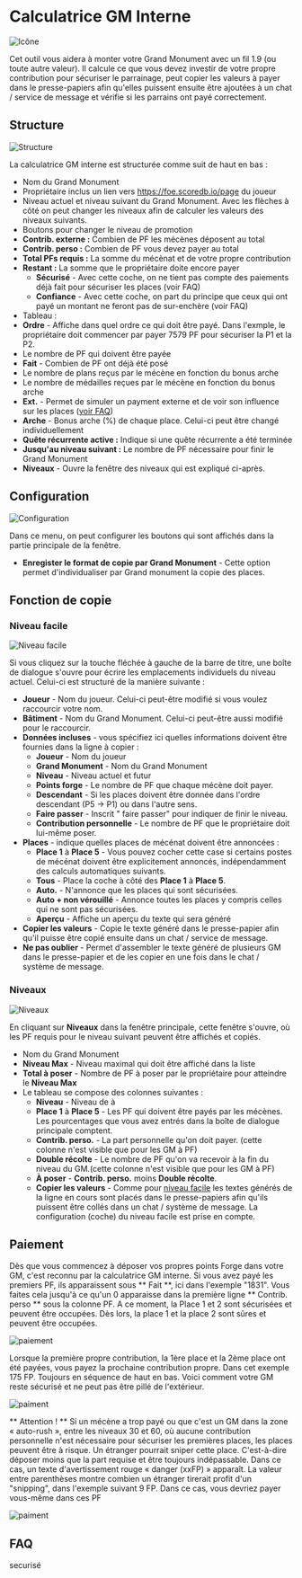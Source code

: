# Calculatrice GM Interne

![Icône](./.images/icon.png) 

Cet outil vous aidera à monter votre Grand Monument avec un fil 1.9 (ou toute autre valeur). Il calcule ce que vous devez investir de votre propre contribution pour sécuriser le parrainage, peut copier les valeurs à payer dans le presse-papiers afin qu'elles puissent ensuite être ajoutées à un chat / service de message et vérifie si les parrains ont payé correctement.

## Structure

![Structure](./.images/screenshot.png)


La calculatrice GM interne est structurée comme suit de haut en bas :

* Nom du Grand Monument
* Propriétaire inclus un lien vers https://foe.scoredb.io/page du joueur
* Niveau actuel et niveau suivant du Grand Monument. Avec les flèches à côté on peut changer les niveaux afin de calculer les valeurs des niveaux suivants.
* Boutons pour changer le niveau de promotion
* **Contrib. externe :** Combien de PF les mécènes déposent au total
* **Contrib. perso :** Combien de PF vous devez payer au total
* **Total PFs requis :** La somme du mécènat et de votre propre contribution
* **Restant :** La somme que le propriétaire doite encore payer
   * **Sécurisé** - Avec cette coche, on ne tient pas compte des paiements déjà fait pour sécuriser les places (voir FAQ)
   * **Confiance** - Avec cette coche, on part du principe que ceux qui ont payé un montant ne feront pas de sur-enchère (voir FAQ)
* Tableau :
 * **Ordre** - Affiche dans quel ordre ce qui doit être payé.  Dans l'exmple, le propriétaire doit commencer par payer 7579 PF pour sécuriser la P1 et la P2.
 * Le nombre de PF qui doivent être payée
 * **Fait** - Combien de PF ont déjà été posé
 * Le nombre de plans reçus par le mécène en fonction du bonus arche
 * Le nombre de médailles reçues par le mécène en fonction du bonus arche
 * **Ext.** - Permet de simuler un payment externe et de voir son influence sur les places ([voir FAQ](#securisé))
 * **Arche** - Bonus arche (%) de chaque place. Celui-ci peut être changé individuellement
 * **Quête récurrente active :** Indique si une quête récurrente a été terminée
 * **Jusqu'au niveau suivant :** Le nombre de PF nécessaire pour finir le Grand Monument
 * **Niveaux** - Ouvre la fenêtre des niveaux qui est expliqué ci-après.
 
 ## Configuration
 
 ![Configuration](./.images/screenshot03.png)
 
 Dans ce menu, on peut configurer les boutons  qui sont affichés dans la partie principale de la fenêtre.
 * **Enregister le format de copie par Grand Monument** - Cette option permet d'individualiser par Grand monument la copie des places.
 
 ## Fonction de copie
 
 ### <a name="Niveau_facile"></a>Niveau facile
 
 ![Niveau facile](./.images/screenshot04.png)
 
 Si vous cliquez sur la touche fléchée à gauche de la barre de titre, une boîte de dialogue s'ouvre pour écrire les emplacements individuels du niveau actuel. Celui-ci est structuré de la manière suivante : 
 
 * **Joueur** - Nom du joueur. Celui-ci peut-être modifié si vous voulez raccourcir votre nom.
 * **Bâtiment** - Nom du Grand Monument. Celui-ci peut-être aussi modifié pour le raccourcir.
 * **Données incluses** - vous spécifiez ici quelles informations doivent être fournies dans la ligne à copier : 
   * **Joueur** - Nom du joueur
   * **Grand Monument** - Nom du Grand Monument
   * **Niveau** - Niveau actuel et futur
   * **Points forge** - Le nombre de PF que chaque mécène doit payer.
   * **Descendant** - Si les places doivent être donnée dans l'ordre descendant (P5 -> P1) ou dans l'autre sens.
   * **Faire passer** - Inscrit " faire passer" pour indiquer de finir le niveau.
   * **Contribution personnelle** - Le nombre de PF que le propriétaire doit lui-même poser.
 * **Places** - indique quelles places de mécénat doivent être annoncées :
   * **Place 1** à **Place 5** - Vous pouvez cocher cette case si certains postes de mécénat doivent être explicitement annoncés, indépendamment des calculs automatiques suivants. 
   * **Tous** - Place la coche à côté des **Place 1** à **Place 5**.
   * **Auto.** - N'annonce que les places qui sont sécurisées.
   * **Auto + non vérouillé** - Annonce toutes les places y compris celles qui ne sont pas sécurisées.
   * **Aperçu** - Affiche un aperçu du texte qui sera généré
  * **Copier les valeurs** - Copie le texte généré dans le presse-papier afin qu'il puisse être copié ensuite dans un chat / service de message.
  * **Ne pas oublier** - Permet d'assembler le texte généré de plusieurs GM dans le presse-papier et de les copier en une fois dans le chat / système de message.
  
  ### Niveaux
  
  ![Niveaux](./.images/screenshot05.png)
  
  En cliquant sur **Niveaux** dans la fenêtre principale, cette fenêtre s'ouvre, où les PF requis pour le niveau suivant peuvent être affichés et copiés.
  
 * Nom du Grand Monument
 * **Niveau Max** - Niveau maximal qui doit être affiché dans la liste
 * **Total à poser** - Nombre de PF à poser par le propriétaire pour atteindre le **Niveau Max**
 * Le tableau se compose des colonnes suivantes :
   * **Niveau** - Niveau de à
   * **Place 1** à **Place 5** - Les PF qui doivent être payés par les mécènes. Les pourcentages que vous avez entrés dans la boîte de dialogue principale comptent. 
   * **Contrib. perso.** - La part personnelle qu'on doit payer. (cette colonne n'est visible que pour les GM à PF)
   * **Double récolte** - Le nombre de PF qu'on va recevoir à la fin du niveau du GM.(cette colonne n'est visible que pour les GM à PF)
   * **À poser** - **Contrib. perso.** moins **Double récolte**.
   * **Copier les valeurs** - Comme pour [niveau facile](#niveau_facile) les textes générés de la ligne en cours sont placés dans le presse-papiers afin qu'ils puissent être collés dans un chat / système de message. La configuration (coche) du niveau facile est prise en compte. 
   
 ## Paiement
 
 Dès que vous commencez à déposer vos propres points Forge dans votre GM, c'est reconnu par la calculatrice GM interne. Si vous avez payé les premiers PF, ils apparaissent sous ** Fait **, ici dans l'exemple "1831". Vous faites cela jusqu'à ce qu'un 0 apparaisse dans la première ligne ** Contrib. perso ** sous la colonne PF.
 A ce moment, la Place 1 et 2 sont sécurisées et peuvent être occupées.
Dès lors, la place 1 et la place 2 sont sûres et peuvent être occupées. 

![paiement](./.images/screenshot.png)

Lorsque la première  propre contribution, la 1ère place et la 2ème place ont été payées, vous payez la prochaine contribution propre. Dans cet exemple 175 FP. Toujours en séquence de haut en bas. Voici comment votre GM reste sécurisé et ne peut pas être pillé de l'extérieur. 

![paiment](./.images/screenshot01.png)

** Attention ! ** Si un mécène a trop payé ou que c'est un GM dans la zone « auto-rush », entre les niveaux 30 et 60, où aucune contribution personnelle n'est nécessaire pour sécuriser les premières places, les places peuvent être à risque. Un étranger pourrait sniper cette place. C'est-à-dire déposer moins que la part requise et être toujours indépassable. Dans ce cas, un texte d'avertissement rouge « danger (xxFP) » apparaît. La valeur entre parenthèses montre combien un étranger tirerait profit d'un "snipping", dans l'exemple suivant 9 FP. Dans ce cas, vous devriez payer vous-même dans ces PF 

![paiment](./.images/screenshot07.png)

## FAQ

<a name="securisé"></a>securisé
